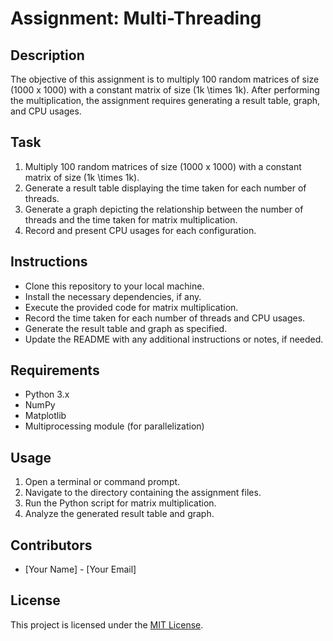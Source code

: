 # Assignment: Multi-Threading

## Description
The objective of this assignment is to multiply 100 random matrices of size \(1000 x 1000\) with a constant matrix of size \(1k \times 1k\). After performing the multiplication, the assignment requires generating a result table, graph, and CPU usages.

## Task
1. Multiply 100 random matrices of size \(1000 x 1000\) with a constant matrix of size \(1k \times 1k\).
2. Generate a result table displaying the time taken for each number of threads.
3. Generate a graph depicting the relationship between the number of threads and the time taken for matrix multiplication.
4. Record and present CPU usages for each configuration.

## Instructions
- Clone this repository to your local machine.
- Install the necessary dependencies, if any.
- Execute the provided code for matrix multiplication.
- Record the time taken for each number of threads and CPU usages.
- Generate the result table and graph as specified.
- Update the README with any additional instructions or notes, if needed.

## Requirements
- Python 3.x
- NumPy
- Matplotlib
- Multiprocessing module (for parallelization)

## Usage
1. Open a terminal or command prompt.
2. Navigate to the directory containing the assignment files.
3. Run the Python script for matrix multiplication.
4. Analyze the generated result table and graph.

## Contributors
- [Your Name] - [Your Email]

## License
This project is licensed under the [MIT License](LICENSE).
